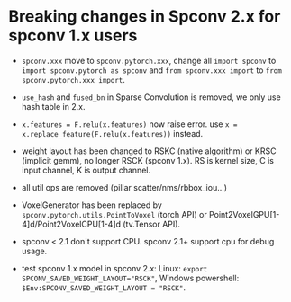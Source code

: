 <!--
 Copyright 2021 Yan Yan
 
 Licensed under the Apache License, Version 2.0 (the "License");
 you may not use this file except in compliance with the License.
 You may obtain a copy of the License at
 
     http://www.apache.org/licenses/LICENSE-2.0
 
 Unless required by applicable law or agreed to in writing, software
 distributed under the License is distributed on an "AS IS" BASIS,
 WITHOUT WARRANTIES OR CONDITIONS OF ANY KIND, either express or implied.
 See the License for the specific language governing permissions and
 limitations under the License.
-->

# Breaking changes in Spconv 2.x for spconv 1.x users

* ```spconv.xxx``` move to ```spconv.pytorch.xxx```, change all ```import spconv``` to ```import spconv.pytorch as spconv``` and ```from spconv.xxx import``` to ```from spconv.pytorch.xxx import```.
* ```use_hash``` and ```fused_bn``` in Sparse Convolution is removed, we only use hash table in 2.x.
* ```x.features = F.relu(x.features)``` now raise error. use ```x = x.replace_feature(F.relu(x.features))``` instead.
* weight layout has been changed to RSKC (native algorithm) or KRSC (implicit gemm), no longer RSCK (spconv 1.x). RS is kernel size, C is input channel, K is output channel.
* all util ops are removed (pillar scatter/nms/rbbox_iou...)
* VoxelGenerator has been replaced by ```spconv.pytorch.utils.PointToVoxel``` (torch API) or Point2VoxelGPU[1-4]d/Point2VoxelCPU[1-4]d (tv.Tensor API).
* spconv < 2.1 don't support CPU. spconv 2.1+ support cpu for debug usage.

* test spconv 1.x model in spconv 2.x: Linux: ```export SPCONV_SAVED_WEIGHT_LAYOUT="RSCK"```, Windows powershell: ```$Env:SPCONV_SAVED_WEIGHT_LAYOUT = "RSCK"```. 